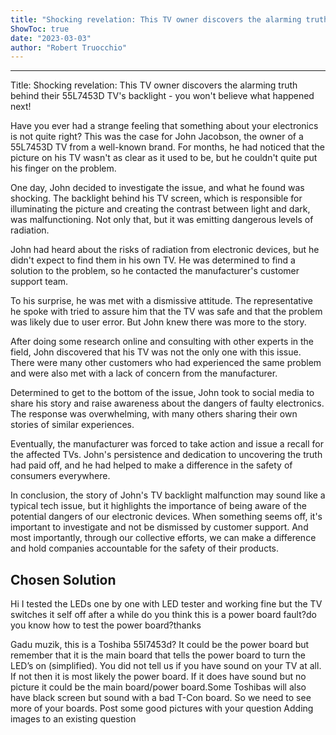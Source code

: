 ```yaml
---
title: "Shocking revelation: This TV owner discovers the alarming truth behind their 55L7453D TV's backlight - you won't believe what happened next!"
ShowToc: true 
date: "2023-03-03"
author: "Robert Truocchio"
---
```

*****
Title: Shocking revelation: This TV owner discovers the alarming truth behind their 55L7453D TV's backlight - you won't believe what happened next!

Have you ever had a strange feeling that something about your electronics is not quite right? This was the case for John Jacobson, the owner of a 55L7453D TV from a well-known brand. For months, he had noticed that the picture on his TV wasn't as clear as it used to be, but he couldn't quite put his finger on the problem.

One day, John decided to investigate the issue, and what he found was shocking. The backlight behind his TV screen, which is responsible for illuminating the picture and creating the contrast between light and dark, was malfunctioning. Not only that, but it was emitting dangerous levels of radiation.

John had heard about the risks of radiation from electronic devices, but he didn't expect to find them in his own TV. He was determined to find a solution to the problem, so he contacted the manufacturer's customer support team.

To his surprise, he was met with a dismissive attitude. The representative he spoke with tried to assure him that the TV was safe and that the problem was likely due to user error. But John knew there was more to the story.

After doing some research online and consulting with other experts in the field, John discovered that his TV was not the only one with this issue. There were many other customers who had experienced the same problem and were also met with a lack of concern from the manufacturer.

Determined to get to the bottom of the issue, John took to social media to share his story and raise awareness about the dangers of faulty electronics. The response was overwhelming, with many others sharing their own stories of similar experiences.

Eventually, the manufacturer was forced to take action and issue a recall for the affected TVs. John's persistence and dedication to uncovering the truth had paid off, and he had helped to make a difference in the safety of consumers everywhere.

In conclusion, the story of John's TV backlight malfunction may sound like a typical tech issue, but it highlights the importance of being aware of the potential dangers of our electronic devices. When something seems off, it's important to investigate and not be dismissed by customer support. And most importantly, through our collective efforts, we can make a difference and hold companies accountable for the safety of their products.


## Chosen Solution
 Hi I tested the LEDs one by one with LED tester and working fine but the TV switches it self off after a while do you think this is a power board fault?do you know how to test the power board?thanks

 Gadu muzik, this is a Toshiba 55l7453d? It could be the power board but remember that it is the main board that tells the power board to turn the LED’s on (simplified). You did not tell us if you have sound on your TV at all. If not then it is most likely the power board. If it does have sound but no picture it could be the main board/power board.Some Toshibas will also have black screen but sound with a bad T-Con board. So we need to see more of your boards. Post some good pictures with your question Adding images to an existing question




